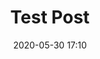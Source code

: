 ---
layout: inner
position: left
title: Test Post
date: 2020-05-30 17:10
categories: [test category] 
tags: [test tag]
project_link: []
button_text: test
summary:
lead_text: This is a test 
---